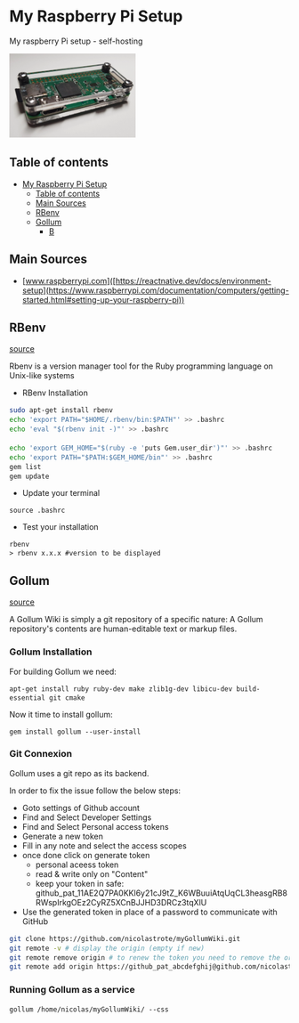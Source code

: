 # My Raspberry Pi Setup

My raspberry Pi setup - self-hosting

<img src="./raspberrypi.webp" width="45%" alt="webp raspberry pi picture">

## Table of contents

- [My Raspberry Pi Setup](#my-raspberry-pi-setup)
  - [Table of contents](#table-of-contents)
  - [Main Sources](#main-sources)
  - [RBenv](#rbenv)
  - [Gollum](#gollum)
    - [B](#B)

## Main Sources

- [www.raspberrypi.com]([https://reactnative.dev/docs/environment-setup](https://www.raspberrypi.com/documentation/computers/getting-started.html#setting-up-your-raspberry-pi))

## RBenv

[source](https://dev.to/konyu/installing-the-latest-version-of-ruby-on-raspberry-pi-3ofk)

Rbenv is a version manager tool for the Ruby programming language on Unix-like systems

* RBenv Installation

```bash
sudo apt-get install rbenv
echo 'export PATH="$HOME/.rbenv/bin:$PATH"' >> .bashrc
echo 'eval "$(rbenv init -)"' >> .bashrc

echo 'export GEM_HOME="$(ruby -e 'puts Gem.user_dir')"' >> .bashrc
echo 'export PATH="$PATH:$GEM_HOME/bin"' >> .bashrc
gem list
gem update
```

* Update your terminal

```
source .bashrc
```

* Test your installation

```
rbenv
> rbenv x.x.x #version to be displayed
```

## Gollum

[source](https://www.themoderncoder.com/install-and-configure-gollum-wiki-on-raspberry-pi/)

A Gollum Wiki is simply a git repository of a specific nature: A Gollum repository's contents are human-editable text or markup files.

### Gollum Installation

For building Gollum we need:

```
apt-get install ruby ruby-dev make zlib1g-dev libicu-dev build-essential git cmake
```
Now it time to install gollum:

```
gem install gollum --user-install
```

### Git Connexion

Gollum uses a git repo as its backend.

In order to fix the issue follow the below steps:

* Goto settings of Github account
* Find and Select Developer Settings
* Find and Select Personal access tokens
* Generate a new token
* Fill in any note and select the access scopes
* once done click on generate token
  * personal aceess token
  * read & write only on "Content"
  * keep your token in safe: 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
* Use the generated token in place of a password to communicate with GitHub

```zsh
git clone https://github.com/nicolastrote/myGollumWiki.git
git remote -v # display the origin (empty if new)
git remote remove origin # to renew the token you need to remove the origin
git remote add origin https://github_pat_abcdefghij@github.com/nicolastrote/myGollumWiki.git
```

### Running Gollum as a service

```
gollum /home/nicolas/myGollumWiki/ --css
```

